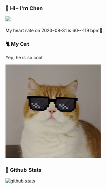 ### 👋 Hi~ I'm Chen 

![](https://komarev.com/ghpvc/?username=z1cheng&style=flat)

My heart rate on 2023-08-31 is 60～119 bpm💖

### 🐈 My Cat
Yep, he is so cool!

<img src="/images/mycat.jpg" width="300px" />

### 🧐 Github Stats
[![github stats](https://github-readme-stats.vercel.app/api?username=z1cheng&show_icons=true&theme=default)](https://github.com/anuraghazra/github-readme-stats)

